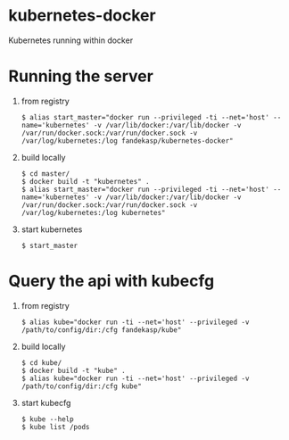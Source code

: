 kubernetes-docker
=================

Kubernetes running within docker

# Running the server

1. from registry
   ```
   $ alias start_master="docker run --privileged -ti --net='host' --name='kubernetes' -v /var/lib/docker:/var/lib/docker -v /var/run/docker.sock:/var/run/docker.sock -v /var/log/kubernetes:/log fandekasp/kubernetes-docker"
   ```

2. build locally
   ```
   $ cd master/
   $ docker build -t "kubernetes" .
   $ alias start_master="docker run --privileged -ti --net='host' --name='kubernetes' -v /var/lib/docker:/var/lib/docker -v /var/run/docker.sock:/var/run/docker.sock -v /var/log/kubernetes:/log kubernetes"
   ```

3. start kubernetes
   ```
   $ start_master
   ```

# Query the api with kubecfg

1. from registry
   ```
   $ alias kube="docker run -ti --net='host' --privileged -v /path/to/config/dir:/cfg fandekasp/kube"
   ```

2. build locally
   ```
   $ cd kube/
   $ docker build -t "kube" .
   $ alias kube="docker run -ti --net='host' --privileged -v /path/to/config/dir:/cfg kube"
   ```

3. start kubecfg
   ```
   $ kube --help
   $ kube list /pods
   ```
